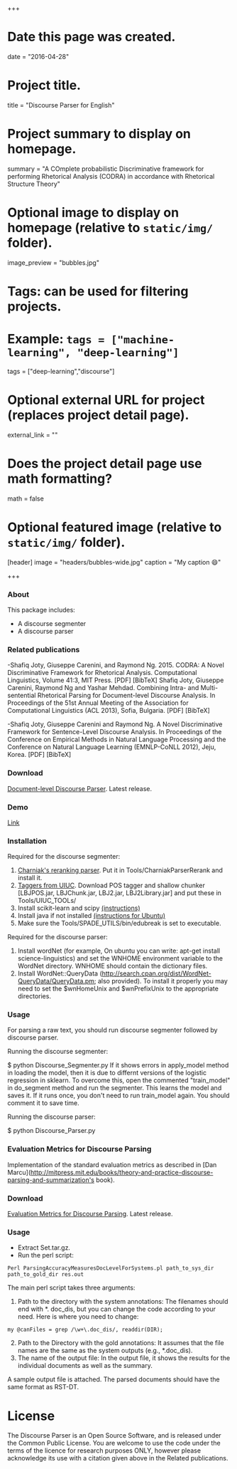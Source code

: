 +++
# Date this page was created.
date = "2016-04-28"

# Project title.
title = "Discourse Parser for English"

# Project summary to display on homepage.
summary = "A COmplete probabilistic Discriminative framework for performing Rhetorical Analysis (CODRA) in accordance with Rhetorical Structure Theory"

# Optional image to display on homepage (relative to `static/img/` folder).
image_preview = "bubbles.jpg"

# Tags: can be used for filtering projects.
# Example: `tags = ["machine-learning", "deep-learning"]`
tags = ["deep-learning","discourse"]

# Optional external URL for project (replaces project detail page).
external_link = ""

# Does the project detail page use math formatting?
math = false

# Optional featured image (relative to `static/img/` folder).
[header]
image = "headers/bubbles-wide.jpg"
caption = "My caption :smile:"

+++

### About
This package includes:

* A discourse segmenter
* A discourse parser

### Related publications

-Shafiq Joty, Giuseppe Carenini, and Raymond Ng. 2015. CODRA: A Novel Discriminative Framework for Rhetorical Analysis. Computational Linguistics, Volume 41:3, MIT Press. [PDF] [BibTeX]
Shafiq Joty, Giuseppe Carenini, Raymond Ng and Yashar Mehdad. Combining Intra- and Multi-sentential Rhetorical Parsing for Document-level Discourse Analysis. In Proceedings of the 51st Annual Meeting of the Association for Computational Linguistics (ACL 2013), Sofia, Bulgaria. [PDF] [BibTeX]

-Shafiq Joty, Giuseppe Carenini and Raymond Ng. A Novel Discriminative Framework for Sentence-Level Discourse Analysis. In Proceedings of the Conference on Empirical Methods in Natural Language Processing and the Conference on Natural Language Learning (EMNLP-CoNLL 2012), Jeju, Korea. [PDF] [BibTeX]

### Download
[Document-level Discourse Parser](http://alt.qcri.org/tools/discourse-parser/releases/current/Discourse_Parser_Dist.tar.gz). Latest release.

### Demo
[Link](http://alt.qcri.org/demos/Discourse_Parser_Demo/)


### Installation
Required for the discourse segmenter:

1. [Charniak's reranking parser](https://github.com/BLLIP/bllip-parser). Put it in Tools/CharniakParserRerank and install it.
2. [Taggers from UIUC](http://cogcomp.cs.illinois.edu/page/software). Download POS tagger and shallow chunker [LBJPOS.jar, LBJChunk.jar, LBJ2.jar, LBJ2Library.jar] and put these in Tools/UIUC_TOOLs/
3. Install scikit-learn and scipy [(instructions)](http://scikit-learn.org/stable/install.html)
4. Install java if not installed [(instructions for Ubuntu)](https://help.ubuntu.com/community/Java)
5. Make sure the Tools/SPADE_UTILS/bin/edubreak is set to executable.

Required for the discourse parser:

1. Install wordNet (for example, On ubuntu you can write: apt-get install science-linguistics) and set the WNHOME environment variable to the WordNet directory. WNHOME should contain the dictionary files.
2. Install WordNet::QueryData (http://search.cpan.org/dist/WordNet-QueryData/QueryData.pm; also provided). To install it properly you may need to set the $wnHomeUnix and $wnPrefixUnix to the appropriate directories.


### Usage
For parsing a raw text, you should run discourse segmenter followed by discourse parser.

Running the discourse segmenter:

$ python Discourse_Segmenter.py <infile>
If it shows errors in apply_model method in loading the model, then it is due to differnt versions of the logistic regression in sklearn. To overcome this, open the commented "train_model" in do_segment method and run the segmenter. This learns the model and saves it. If it runs once, you don't need to run train_model again. You should comment it to save time.

Running the discourse parser:

$ python Discourse_Parser.py <discourse segmented file>

### Evaluation Metrics for Discourse Parsing
Implementation of the standard evaluation metrics as described in [Dan Marcu](http://mitpress.mit.edu/books/theory-and-practice-discourse-parsing-and-summarization's book).

### Download 
[Evaluation Metrics for Discourse Parsing](http://alt.qcri.org/tools/discourse-eval/releases/current/discourse_eval.tar.gz). Latest release.
### Usage
* Extract Set.tar.gz.
* Run the perl script:

```
Perl ParsingAccuracyMeasuresDocLevelForSystems.pl path_to_sys_dir path_to_gold_dir res.out
```

The main perl script takes three arguments:

1. Path to the directory with the system annotations: The filenames should end with *. doc_dis, but you can change the code according to your need. Here is where you need to change:

```
my @canFiles = grep /\w+\.doc_dis/, readdir(DIR);
```

2. Path to the Directory with the gold annotations: It assumes that the file names are the same as the system outputs (e.g., *.doc_dis).
3. The name of the output file: In the output file, it shows the results for the individual documents as well as the summary.

A sample output file is attached. The parsed documents should have the same format as RST-DT.


# License
The Discourse Parser is an Open Source Software, and is released under the Common Public License. You are welcome to use the code under the terms of the licence for research purposes ONLY, however please acknowledge its use with a citation given above in the Related publications.
